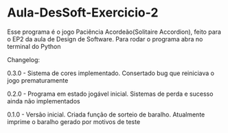 # Aula-DesSoft-Exercicio-2

Esse programa é o jogo Paciência Acordeão(Solitaire Accordion), feito para o EP2 da aula de Design de Software. Para rodar o programa abra no terminal do Python

Changelog:

0.3.0 - Sistema de cores implementado. Consertado bug que reiniciava o jogo prematuramente

0.2.0 - Programa em estado jogável inicial. Sistemas de perda e sucesso ainda não implementados

0.1.0 - Versão inicial. Criada função de sorteio de baralho. Atualmente imprime o baralho gerado por motivos de teste